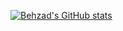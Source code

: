 [![Behzad's GitHub stats](https://github-readme-stats.dark.app/api?username=behzadsp)](https://github.com/behzadsp/github-readme-stats)
